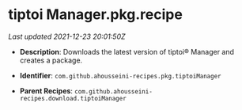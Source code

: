 # tiptoi Manager.pkg.recipe

_Last updated 2021-12-23 20:01:50Z_

- **Description**: Downloads the latest version of tiptoi® Manager and creates a package.

- **Identifier**: `com.github.ahousseini-recipes.pkg.tiptoiManager`

- **Parent Recipes**: `com.github.ahousseini-recipes.download.tiptoiManager`
